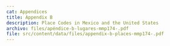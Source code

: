 ```yaml
---
cat: Appendices
title: Appendix B
description: Place Codes in Mexico and the United States
archivo: files/apéndice-b-lugares-mmp174-.pdf
file: src/content/data/files/appendix-b-places-mmp174-.pdf
---
```

